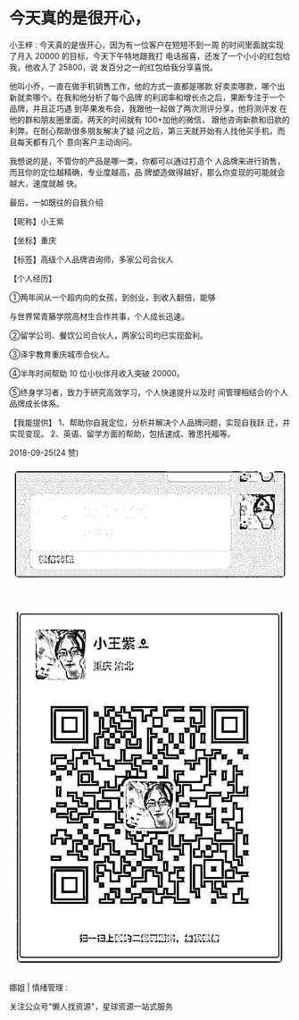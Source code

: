 # 今天真的是很开心，

小王梓 : 今天真的是很开心，因为有一位客户在短短不到一周 的时间里面就实现了月入 20000 的目标，今天下午特地跟我打 电话报喜，还发了一个小小的红包给我，他收入了 25800，说 发百分之一的红包给我分享喜悦。

他叫小乔，一直在做手机销售工作，他的方式一直都是哪款 好卖卖哪款，哪个出新就卖哪个。在我和他分析了每个品牌 的利润率和增长点之后，果断专注于一个品牌，并且正巧遇 到苹果发布会，我跟他一起做了两次测评分享，他将测评发 在他的群和朋友圈里面，两天的时间就有 100+加他的微信， 跟他咨询新款和旧款的利弊。在耐心帮助很多朋友解决了疑 问之后，第三天就开始有人找他买手机，而且每天都有几个 意向客户主动询问。

我想说的是，不管你的产品是哪一类，你都可以通过打造个 人品牌来进行销售，而且你的定位越精确，专业度越高，品 牌塑造做得越好，那么你变现的可能就会越大，速度就越 快。

最后，一如既往的自我介绍

【昵称】小王紫

【坐标】重庆

【标签】高级个人品牌咨询师，多家公司合伙人

【个人经历】

①两年间从一个超内向的女孩，到创业，到收入翻倍，能够

与世界常青藤学院高材生合作共事，个人成长迅速。

②留学公司、餐饮公司合伙人，两家公司均已实现盈利。

③泽宇教育重庆城市合伙人。

④半年时间帮助 10 位小伙伴月收入突破 20000。

⑤终身学习者，致力于研究高效学习，个人快速提升以及时 间管理相结合的个人品牌成长体系。

【我能提供】 1、帮助你自我定位，分析并解决个人品牌问题，实现自我跃 迁，并实现变现。 2、英语、留学方面的帮助，包括速成、雅思托福等。

2018-09-25(24 赞)

![image](img/Image_229.png)

![image](img/Image_230.png)

![image](img/Image_231.png)

娜姐 | 情绪管理 :

关注公众号"懒人找资源"，星球资源一站式服务